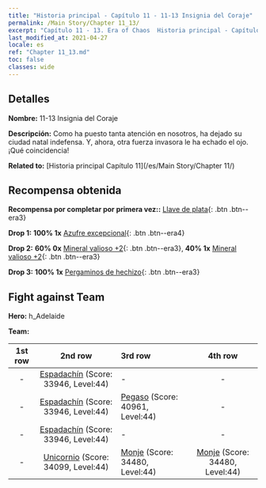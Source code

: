 ```yaml
---
title: "Historia principal - Capítulo 11 - 11-13 Insignia del Coraje"
permalink: /Main Story/Chapter 11_13/
excerpt: "Capítulo 11 - 13. Era of Chaos  Historia principal - Capítulo 11_13. 11-13 Insignia del Coraje"
last_modified_at: 2021-04-27
locale: es
ref: "Chapter 11_13.md"
toc: false
classes: wide
---
```


## Detalles

 **Nombre:** 11-13 Insignia del Coraje

 **Descripción:** Como ha puesto tanta atención en nosotros, ha dejado su ciudad natal indefensa. Y, ahora, otra fuerza invasora le ha echado el ojo. ¡Qué coincidencia!

 **Related to:** [Historia principal Capítulo 11](/es/Main Story/Chapter 11/)

## Recompensa obtenida

 **Recompensa por completar por primera vez::** [Llave de plata](/ItemsES/con_693/){: .btn .btn--era3}

 **Drop 1:** **100% 1x** [Azufre excepcional](/ItemsES/mat_36/){: .btn .btn--era4}

 **Drop 2:** **60% 0x** [Mineral valioso +2](/ItemsES/mat_26/){: .btn .btn--era3}, **40% 1x** [Mineral valioso +2](/ItemsES/mat_26/){: .btn .btn--era3}

 **Drop 3:** **100% 1x** [Pergaminos de hechizo](/ItemsES/con_694/){: .btn .btn--era3}


## Fight against Team
 **Hero:** h_Adelaide

 **Team:**


  | 1st row | 2nd row | 3rd row | 4th row |
  |:----:|:----:|:----|:----:|
  | - | [Espadachín](/es/units/Swordsman/) (Score: 33946, Level:44)  | - | - |
  | - | [Espadachín](/es/units/Swordsman/) (Score: 33946, Level:44)  | [Pegaso](/es/units/Pegasus/) (Score: 40961, Level:44)  | - |
  | - | [Espadachín](/es/units/Swordsman/) (Score: 33946, Level:44)  | - | - |
  | - | [Unicornio](/es/units/Unicorn/) (Score: 34099, Level:44)  | [Monje](/es/units/Monk/) (Score: 34480, Level:44)  | [Monje](/es/units/Monk/) (Score: 34480, Level:44)  |


